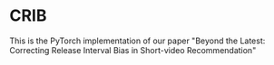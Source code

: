 # CRIB
This is the PyTorch implementation of our paper "Beyond the Latest: Correcting Release Interval Bias in Short-video Recommendation"
